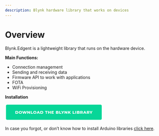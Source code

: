 ```yaml
---
description: Blynk hardware library that works on devices
---
```


# Overview

Blynk.Edgent is a lightweight library that runs on the hardware device. 

**Main Functions:**

* Connection management
* Sending and receiving data
* Firmware API to work with applications
* FOTA
* WiFi Provisioning 

**Installation**

![\(change to 2.0, add link to the library\)](../.gitbook/assets/download_blynk_lib.png)

In case you forgot, or don’t know how to install Arduino libraries [click here](http://www.arduino.cc/en/guide/libraries).

